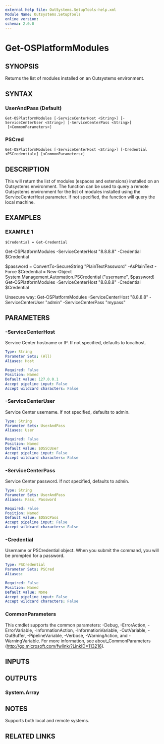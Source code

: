 ```yaml
---
external help file: OutSystems.SetupTools-help.xml
Module Name: Outsystems.SetupTools
online version:
schema: 2.0.0
---
```


# Get-OSPlatformModules

## SYNOPSIS
Returns the list of modules installed on an Outsystems environment.

## SYNTAX

### UserAndPass (Default)
```
Get-OSPlatformModules [-ServiceCenterHost <String>] [-ServiceCenterUser <String>] [-ServiceCenterPass <String>]
 [<CommonParameters>]
```

### PSCred
```
Get-OSPlatformModules [-ServiceCenterHost <String>] [-Credential <PSCredential>] [<CommonParameters>]
```

## DESCRIPTION
This will return the list of modules (espaces and extensions) installed on an Outsystems environment.
The function can be used to query a remote Outsystems environment for the list of modules installed using the ServiceCenterHost parameter.
If not specified, the function will query the local machine.

## EXAMPLES

### EXAMPLE 1
```
$Credential = Get-Credential
```

Get-OSPlatformModules -ServiceCenterHost "8.8.8.8" -Credential $Credential

$password = ConvertTo-SecureString "PlainTextPassword" -AsPlainText -Force
$Credential = New-Object System.Management.Automation.PSCredential ("username", $password)
Get-OSPlatformModules -ServiceCenterHost "8.8.8.8" -Credential $Credential

Unsecure way:
Get-OSPlatformModules -ServiceCenterHost "8.8.8.8" -ServiceCenterUser "admin" -ServiceCenterPass "mypass"

## PARAMETERS

### -ServiceCenterHost
Service Center hostname or IP.
If not specified, defaults to localhost.

```yaml
Type: String
Parameter Sets: (All)
Aliases: Host

Required: False
Position: Named
Default value: 127.0.0.1
Accept pipeline input: False
Accept wildcard characters: False
```

### -ServiceCenterUser
Service Center username.
If not specified, defaults to admin.

```yaml
Type: String
Parameter Sets: UserAndPass
Aliases: User

Required: False
Position: Named
Default value: $OSSCUser
Accept pipeline input: False
Accept wildcard characters: False
```

### -ServiceCenterPass
Service Center password.
If not specified, defaults to admin.

```yaml
Type: String
Parameter Sets: UserAndPass
Aliases: Pass, Password

Required: False
Position: Named
Default value: $OSSCPass
Accept pipeline input: False
Accept wildcard characters: False
```

### -Credential
Username or PSCredential object.
When you submit the command, you will be prompted for a password.

```yaml
Type: PSCredential
Parameter Sets: PSCred
Aliases:

Required: False
Position: Named
Default value: None
Accept pipeline input: False
Accept wildcard characters: False
```

### CommonParameters
This cmdlet supports the common parameters: -Debug, -ErrorAction, -ErrorVariable, -InformationAction, -InformationVariable, -OutVariable, -OutBuffer, -PipelineVariable, -Verbose, -WarningAction, and -WarningVariable.
For more information, see about_CommonParameters (http://go.microsoft.com/fwlink/?LinkID=113216).

## INPUTS

## OUTPUTS

### System.Array

## NOTES
Supports both local and remote systems.

## RELATED LINKS
